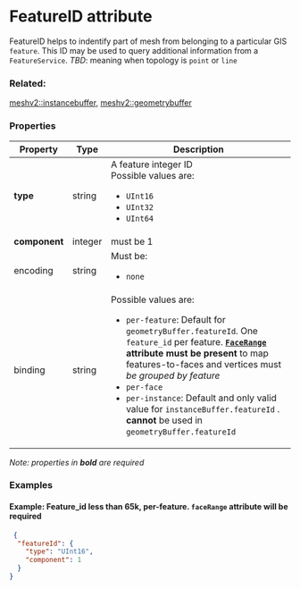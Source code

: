 # FeatureID attribute

FeatureID helps to indentify part of mesh from belonging to a particular GIS `feature`. This ID may be used to query additional information from a `FeatureService`. _TBD_: meaning when topology is `point` or `line` 

### Related:

[meshv2::instancebuffer](instancebuffer.md), [meshv2::geometrybuffer](geometrybuffer.md)
### Properties

| Property | Type | Description |
| --- | --- | --- |
| **type** | string | A feature integer ID<div>Possible values are:<ul><li>`UInt16`</li><li>`UInt32`</li><li>`UInt64`</li></ul></div> |
| **component** | integer | must be 1 |
| encoding | string | <div>Must be:<ul><li>`none`</li></ul></div> |
| binding | string | <div>Possible values are:<ul><li>`per-feature`: Default for `geometryBuffer.featureId`. One `feature_id` per feature. **[`FaceRange`](geometryfacerange.md) attribute must be present** to map features-to-faces and vertices must _be grouped by feature_ </li><li>`per-face`</li><li>`per-instance`: Default and only valid value for `instanceBuffer.featureId` . **cannot** be used in `geometryBuffer.featureId`</li></ul></div> |

*Note: properties in **bold** are required*

### Examples 

#### Example: Feature_id less than 65k, per-feature. `faceRange` attribute will be required 

```json
 {
  "featureId": {
    "type": "UInt16",
    "component": 1
  }
} 
```

